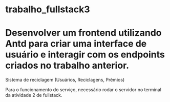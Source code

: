 # trabalho_fullstack3

# Desenvolver um frontend utilizando Antd para criar uma interface de usuário e interagir com os endpoints criados no trabalho anterior.

Sistema de reciclagem (Usuários, Reciclagens, Prêmios)

Para o funcionamento do serviço, necessário rodar o servidor no terminal da atividade 2 de fullstack. 